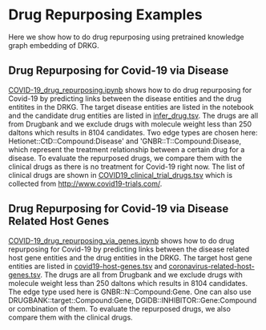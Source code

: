# Drug Repurposing Examples
Here we show how to do drug repurposing using pretrained knowledge graph embedding of DRKG.

## Drug Repurposing for Covid-19 via Disease
[COVID-19_drug_repurposing.ipynb](COVID-19_drug_repurposing.ipynb) shows how to do drug repurposing for Covid-19 by predicting links between the disease entities and the drug entitites in the DRKG. The target disease entities are listed in the notebook and the candidate drug entities are listed in [infer_drug.tsv](infer_drug.tsv). The drugs are all from Drugbank and we exclude drugs with molecule weight less than 250 daltons which results in 8104 candidates. Two edge types are chosen here: Hetionet::CtD::Compound:Disease' and 'GNBR::T::Compound:Disease, which represent the treatment relationship between a certain drug for a disease. To evaluate the repurposed drugs, we compare them with the clinical drugs as there is no treatment for Covid-19 right now. The list of clinical drugs are shown in [COVID19_clinical_trial_drugs.tsv](COVID19_clinical_trial_drugs.tsv) which is collected from http://www.covid19-trials.com/.

## Drug Repurposing for Covid-19 via Disease Related Host Genes
[COVID-19_drug_repurposing_via_genes.ipynb](COVID-19_drug_repurposing_via_genes.ipynb)  shows how to do drug repurposing for Covid-19 by predicting links between the disease related host gene entities and the drug entities in the DRKG. The target host gene entities are listed in [covid19-host-genes.tsv](covid19-host-genes.tsv) and [coronavirus-related-host-genes.tsv](coronavirus-related-host-genes.tsv). The drugs are all from Drugbank and we exclude drugs with molecule weight less than 250 daltons which results in 8104 candidates. The edge type used here is GNBR::N::Compound:Gene. One can also use DRUGBANK::target::Compound:Gene, DGIDB::INHIBITOR::Gene:Compound or combination of them. To evaluate the repurposed drugs, we also compare them with the clinical drugs.
